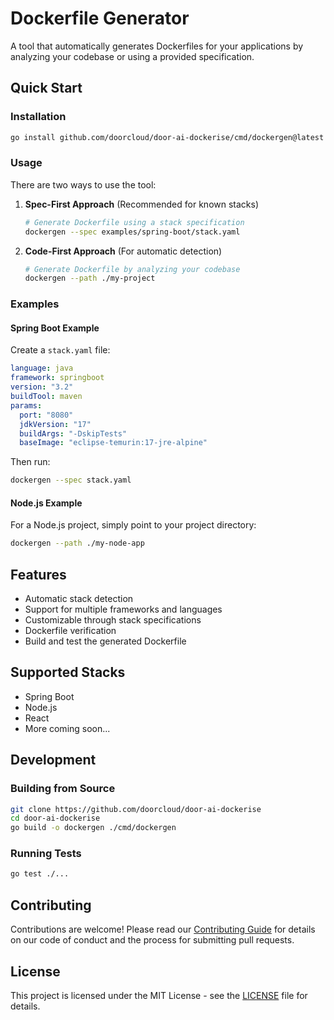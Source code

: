 # Dockerfile Generator

A tool that automatically generates Dockerfiles for your applications by analyzing your codebase or using a provided specification.

## Quick Start

### Installation

```bash
go install github.com/doorcloud/door-ai-dockerise/cmd/dockergen@latest
```

### Usage

There are two ways to use the tool:

1. **Spec-First Approach** (Recommended for known stacks)
   ```bash
   # Generate Dockerfile using a stack specification
   dockergen --spec examples/spring-boot/stack.yaml
   ```

2. **Code-First Approach** (For automatic detection)
   ```bash
   # Generate Dockerfile by analyzing your codebase
   dockergen --path ./my-project
   ```

### Examples

#### Spring Boot Example

Create a `stack.yaml` file:
```yaml
language: java
framework: springboot
version: "3.2"
buildTool: maven
params:
  port: "8080"
  jdkVersion: "17"
  buildArgs: "-DskipTests"
  baseImage: "eclipse-temurin:17-jre-alpine"
```

Then run:
```bash
dockergen --spec stack.yaml
```

#### Node.js Example

For a Node.js project, simply point to your project directory:
```bash
dockergen --path ./my-node-app
```

## Features

- Automatic stack detection
- Support for multiple frameworks and languages
- Customizable through stack specifications
- Dockerfile verification
- Build and test the generated Dockerfile

## Supported Stacks

- Spring Boot
- Node.js
- React
- More coming soon...

## Development

### Building from Source

```bash
git clone https://github.com/doorcloud/door-ai-dockerise
cd door-ai-dockerise
go build -o dockergen ./cmd/dockergen
```

### Running Tests

```bash
go test ./...
```

## Contributing

Contributions are welcome! Please read our [Contributing Guide](CONTRIBUTING.md) for details on our code of conduct and the process for submitting pull requests.

## License

This project is licensed under the MIT License - see the [LICENSE](LICENSE) file for details. 